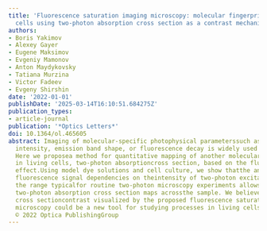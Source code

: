 ```yaml
---
title: 'Fluorescence saturation imaging microscopy: molecular fingerprinting in living
  cells using two-photon absorption cross section as a contrast mechanism'
authors:
- Boris Yakimov
- Alexey Gayer
- Eugene Maksimov
- Evgeniy Mamonov
- Anton Maydykovsky
- Tatiana Murzina
- Victor Fadeev
- Evgeny Shirshin
date: '2022-01-01'
publishDate: '2025-03-14T16:10:51.684275Z'
publication_types:
- article-journal
publication: '*Optics Letters*'
doi: 10.1364/ol.465605
abstract: Imaging of molecular-specific photophysical parameterssuch as fluorescence
  intensity, emission band shape, or fluorescence decay is widely used in biophysics.
  Here we proposea method for quantitative mapping of another molecularspecific parameter
  in living cells, two-photon absorptioncross section, based on the fluorescence saturation
  effect.Using model dye solutions and cell culture, we show thatthe analysis of the
  fluorescence signal dependencies on theintensity of two-photon excitation within
  the range typicalfor routine two-photon microscopy experiments allows one toreconstruct
  two-photon absorption cross section maps acrossthe sample. We believe that the absorption
  cross sectioncontrast visualized by the proposed fluorescence saturationimaging
  microscopy could be a new tool for studying processes in living cells and tissues.
  © 2022 Optica PublishingGroup
---
```

